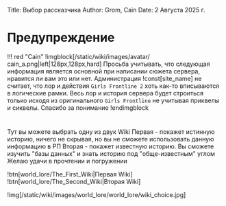 Title: Выбор рассказчика
Author: Grom, Cain
Date: 2 Августа 2025 г.

# Предупреждение
!!! red "Cain"
    !imgblock[/static/wiki/images/avatar/сain_a.png|left|128px,128px,hard]
    Просьба учитывать, что следующая информация является основной при написании сюжета сервера, нравится ли вам это или нет. Администрация !const[site_name] не считает, что лор и действия `Girls Frontline 2` хоть как-то вписываются в логические рамки. Весь лор и история сервера будет строиться только исходя из оригинального `Girls Frontline` не учитывая приквелы и сиквелы. Спасибо за понимание
    !endimgblock

# 
Тут вы можете выбрать одну из двук Wiki
Первая - покажет истинную историю, ничего не скрывая, но вы не сможете использовать данную информацию в РП
Вторая - покажет известную историю. Вы сможете изучить "базы данных" и знать историю под "обще-известным" углом
Желаю удачи в прочтении и погружении

!btn[world_lore/The_First_Wiki|Первая Wiki]
!btn[world_lore/The_Second_Wiki|Вторая Wiki]

!img[/static/wiki/images/world_lore/world_lore/wiki_choice.jpg]